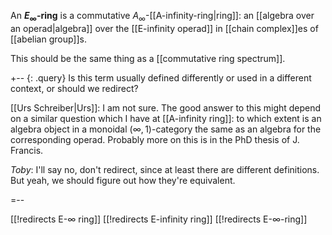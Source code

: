 An __$E_\infty$-ring__ is a commutative $A_\infty$-[[A-infinity-ring|ring]]: an [[algebra over an operad|algebra]] over the [[E-infinity operad]] in [[chain complex]]es of [[abelian group]]s.

This should be the same thing as a [[commutative ring spectrum]].

+-- {: .query}
Is this term usually defined differently or used in a different context, or should we redirect?

[[Urs Schreiber|Urs]]: I am not sure. The good answer to this might depend on a similar question which I have at [[A-infinity ring]]: to which extent is an algebra object in a monoidal $(\infty,1)$-category the same as an algebra for the corresponding operad. Probably more on this is in the PhD thesis of J. Francis.

_Toby_:  I\'ll say no, don\'t redirect, since at least there are different definitions.  But yeah, we should figure out how they\'re equivalent.

=--

[[!redirects E-∞ ring]]
[[!redirects E-infinity ring]]
[[!redirects E-∞-ring]]
